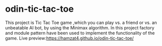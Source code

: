 # odin-tic-tac-toe
This project is Tic Tac Toe game ,which you can play vs. a friend or vs. an unbeatable AI bot, by using the Minimax algorithm.
In this project factory and module pattern have been used to implement the functionality of the game.
Live preview:https://hamzat4.github.io/odin-tic-tac-toe/
